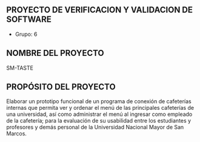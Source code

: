## PROYECTO DE VERIFICACION Y VALIDACION DE SOFTWARE
- Grupo: 6

## NOMBRE DEL PROYECTO
SM-TASTE

## PROPÓSITO DEL PROYECTO
Elaborar un prototipo funcional de un programa de conexión de cafeterías internas 
que permita ver y ordenar el menú de las principales cafeterías de una universidad, 
así como administrar el menú al ingresar como empleado de la cafetería; para la evaluación 
de su usabilidad entre los estudiantes y profesores y demás personal de la Universidad 
Nacional Mayor de San Marcos. 

